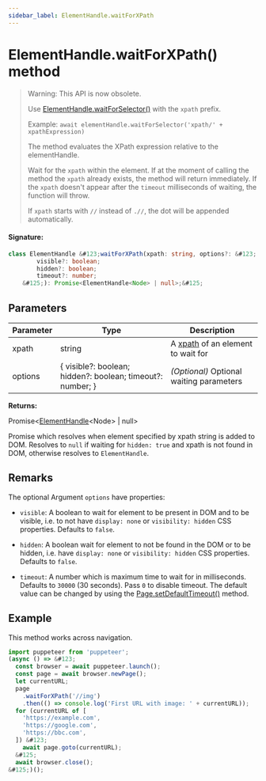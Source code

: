 ```yaml
---
sidebar_label: ElementHandle.waitForXPath
---
```


# ElementHandle.waitForXPath() method

> Warning: This API is now obsolete.
>
> Use [ElementHandle.waitForSelector()](./puppeteer.elementhandle.waitforselector.md) with the `xpath` prefix.
>
> Example: `await elementHandle.waitForSelector('xpath/' + xpathExpression)`
>
> The method evaluates the XPath expression relative to the elementHandle.
>
> Wait for the `xpath` within the element. If at the moment of calling the method the `xpath` already exists, the method will return immediately. If the `xpath` doesn't appear after the `timeout` milliseconds of waiting, the function will throw.
>
> If `xpath` starts with `//` instead of `.//`, the dot will be appended automatically.

#### Signature:

```typescript
class ElementHandle &#123;waitForXPath(xpath: string, options?: &#123;
        visible?: boolean;
        hidden?: boolean;
        timeout?: number;
    &#125;): Promise<ElementHandle<Node> | null>;&#125;
```

## Parameters

| Parameter | Type                                                                 | Description                                                                             |
| --------- | -------------------------------------------------------------------- | --------------------------------------------------------------------------------------- |
| xpath     | string                                                               | A [xpath](https://developer.mozilla.org/en-US/docs/Web/XPath) of an element to wait for |
| options   | &#123; visible?: boolean; hidden?: boolean; timeout?: number; &#125; | _(Optional)_ Optional waiting parameters                                                |

**Returns:**

Promise&lt;[ElementHandle](./puppeteer.elementhandle.md)&lt;Node&gt; \| null&gt;

Promise which resolves when element specified by xpath string is added to DOM. Resolves to `null` if waiting for `hidden: true` and xpath is not found in DOM, otherwise resolves to `ElementHandle`.

## Remarks

The optional Argument `options` have properties:

- `visible`: A boolean to wait for element to be present in DOM and to be visible, i.e. to not have `display: none` or `visibility: hidden` CSS properties. Defaults to `false`.

- `hidden`: A boolean wait for element to not be found in the DOM or to be hidden, i.e. have `display: none` or `visibility: hidden` CSS properties. Defaults to `false`.

- `timeout`: A number which is maximum time to wait for in milliseconds. Defaults to `30000` (30 seconds). Pass `0` to disable timeout. The default value can be changed by using the [Page.setDefaultTimeout()](./puppeteer.page.setdefaulttimeout.md) method.

## Example

This method works across navigation.

```ts
import puppeteer from 'puppeteer';
(async () => &#123;
  const browser = await puppeteer.launch();
  const page = await browser.newPage();
  let currentURL;
  page
    .waitForXPath('//img')
    .then(() => console.log('First URL with image: ' + currentURL));
  for (currentURL of [
    'https://example.com',
    'https://google.com',
    'https://bbc.com',
  ]) &#123;
    await page.goto(currentURL);
  &#125;
  await browser.close();
&#125;)();
```
